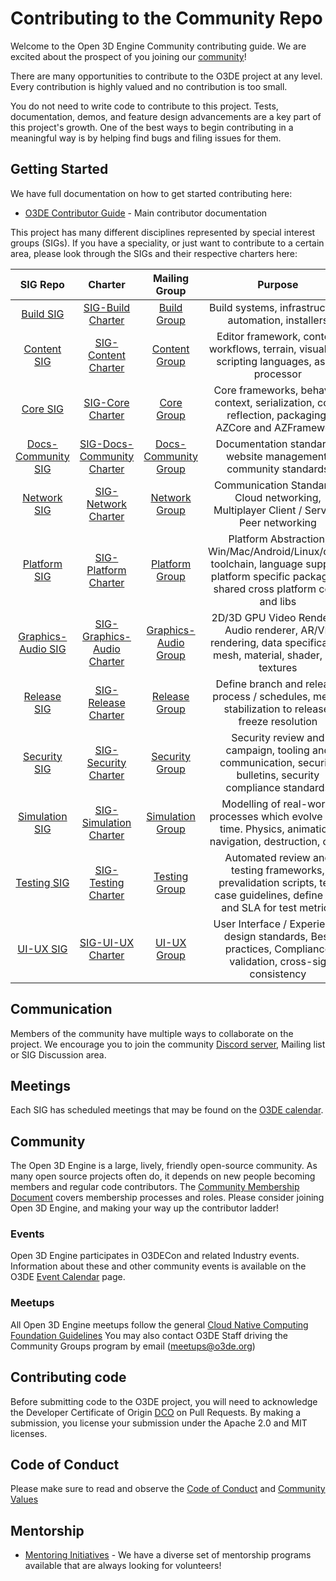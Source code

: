 # Contributing to the Community Repo

Welcome to the Open 3D Engine Community contributing guide. We are excited about the prospect of you joining our [community](https://github.com/o3de/community)!

There are many opportunities to contribute to the O3DE project at any level. Every contribution is highly valued and no contribution is too small.

You do not need to write code to contribute to this project. Tests, documentation, demos, and feature design advancements are a key part of this project's growth. One of the best ways to begin contributing in a meaningful way is by helping find bugs and filing issues for them.

## Getting Started

We have full documentation on how to get started contributing here:
- [O3DE Contributor Guide](https://o3de.org/docs/contributing/) - Main contributor documentation


This project has many different disciplines represented by special interest groups (SIGs). If you have a speciality, or just want to contribute to a certain area, please look through the SIGs and their respective charters here:

| SIG Repo | Charter | Mailing Group |                                                                     Purpose                                                                     |
| :---: | :---: | :---: |:-----------------------------------------------------------------------------------------------------------------------------------------------:|
| [Build SIG](https://github.com/o3de/sig-build/tree/main/) | [SIG-Build Charter](https://github.com/o3de/sig-build/tree/main/governance/SIG%20Build%20Charter.md) | [Build Group](https://lists.o3de.org/g/sig-build) |                                                    Build systems, infrastructure, automation, installers                                         |
| [Content SIG](https://github.com/o3de/sig-content/tree/main/) | [SIG-Content Charter](https://github.com/o3de/sig-content/tree/main/governance/SIG%20Content%20Creation%20Charter.md) | [Content Group](https://lists.o3de.org/g/sig-content) |                         Editor framework, content workflows, terrain, visual and scripting languages, asset processor                         |
| [Core SIG](https://github.com/o3de/sig-core/tree/main/) | [SIG-Core Charter](https://github.com/o3de/sig-core/tree/main/governance/SIG%20Core%20Charter.md) | [Core Group](https://lists.o3de.org/g/sig-core) |                Core frameworks, behavior context, serialization, code reflection, packaging, AZCore and AZFramework                |
| [Docs-Community SIG](https://github.com/o3de/sig-docs-community/tree/main/) | [SIG-Docs-Community Charter](https://github.com/o3de/sig-docs-community/tree/main/governance/charter.md) | [Docs-Community Group](https://lists.o3de.org/g/sig-docs-community) |                                        Documentation standards, website management, community standards                                         |
| [Network SIG](https://github.com/o3de/sig-network/tree/main/) | [SIG-Network Charter](https://github.com/o3de/sig-network/tree/main/governance/SIG%20Network%20Charter.md) | [Network Group](https://lists.o3de.org/g/sig-network) |                            Communication Standards, Cloud networking, Multiplayer Client / Server / Peer networking                             |
| [Platform SIG](https://github.com/o3de/sig-platform/tree/main/) | [SIG-Platform Charter](https://github.com/o3de/sig-platform/tree/main/governance/SIG%20Platform%20Charter.md) | [Platform Group](https://lists.o3de.org/g/sig-platform) | Platform Abstraction, Win/Mac/Android/Linux/other toolchain, language support, platform specific packaging, shared cross platform code and libs |
| [Graphics-Audio SIG](https://github.com/o3de/sig-graphics-audio/tree/main/) | [SIG-Graphics-Audio Charter](https://github.com/o3de/sig-graphics-audio/blob/main/governance/SIG-Graphics-AudioCharter.md) | [Graphics-Audio Group](https://lists.o3de.org/g/sig-graphics-audio) |               2D/3D GPU Video Renderer, Audio renderer, AR/VR rendering, data specification mesh, material, shader, and textures                |
| [Release SIG](https://github.com/o3de/sig-release/tree/main/) | [SIG-Release Charter](https://github.com/o3de/sig-release/tree/main/governance/SIG%20Release%20Charter.md) | [Release Group](https://lists.o3de.org/g/sig-release) |                        Define branch and release process / schedules, merge stabilization to release, freeze resolution                         |
| [Security SIG](https://github.com/o3de/sig-security/tree/main/) | [SIG-Security Charter](https://github.com/o3de/sig-security/tree/main/governance/SIG%20Security%20Charter.md) | [Security Group](https://lists.o3de.org/g/sig-security) |                   Security review and campaign, tooling and communication, security bulletins, security compliance standards                    |
| [Simulation SIG](https://github.com/o3de/sig-simulation/tree/main) | [SIG-Simulation Charter](https://github.com/o3de/sig-simulation/blob/main/governance/sig-simulation-charter.md) | [Simulation Group](https://lists.o3de.org/g/sig-simulation) | Modelling of real-world processes which evolve over time. Physics, animation, navigation, destruction, cloth
| [Testing SIG](https://github.com/o3de/sig-testing/tree/main/) | [SIG-Testing Charter](https://github.com/o3de/sig-testing/tree/main/governance/SIG%20Testing.md) | [Testing Group](https://lists.o3de.org/g/sig-testing) |            Automated review and testing frameworks, prevalidation scripts, test case guidelines, define KPI and SLA for test metrics            |
| [UI-UX SIG](https://github.com/o3de/sig-ui-ux/tree/main/) | [SIG-UI-UX Charter](https://github.com/o3de/sig-ui-ux/tree/main/governance/SIG%20UI-UX%20Charter.md) | [UI-UX Group](https://lists.o3de.org/g/sig-ui-ux) |                   User Interface / Experience design standards, Best practices, Compliance validation, cross-sig consistency                    |

## Communication

Members of the community have multiple ways to collaborate on the project. We encourage you to join the community [Discord server](https://discord.gg/o3de), Mailing list or SIG Discussion area.

## Meetings

Each SIG has scheduled meetings that may be found on the [O3DE calendar](https://lists.o3de.org/g/o3de-calendar/calendar).

## Community

The Open 3D Engine is a large, lively, friendly open-source community. As many open source projects often do, it depends on new people becoming members and regular code contributors. The [Community Membership Document](https://github.com/o3de/community/blob/main/community-membership.md) covers membership
processes and roles. Please consider joining Open 3D Engine, and making your way
up the contributor ladder!

### Events

Open 3D Engine participates in O3DECon and related Industry events. Information about these and other community events is available on the O3DE [Event Calendar](https://lists.o3de.org/g/o3de-calendar/calendar) page.

### Meetups

All Open 3D Engine meetups follow the general [Cloud Native Computing Foundation Guidelines](https://github.com/cncf/communitygroups)
You may also contact O3DE Staff driving the Community Groups program by email (meetups@o3de.org)

## Contributing code

Before submitting code to the O3DE project, you will need to acknowledge the Developer Certificate of Origin [DCO](https://developercertificate.org/) on Pull Requests.  By making a submission, you license your submission under the Apache 2.0 and MIT licenses.


## Code of Conduct

Please make sure to read and observe the [Code of Conduct](https://github.com/o3de/community/blob/main/code-of-conduct.md) and 
[Community Values](https://github.com/o3de/community/blob/main/values.md)

## Mentorship

- [Mentoring Initiatives](https://github.com/o3de/community/tree/main/mentoring)  - We have a diverse set of mentorship programs available that are always looking for volunteers!
